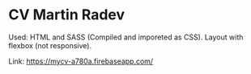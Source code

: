 # CV Martin Radev

Used: HTML and SASS (Compiled and imporeted as CSS). Layout with flexbox (not responsive).

Link: https://mycv-a780a.firebaseapp.com/
